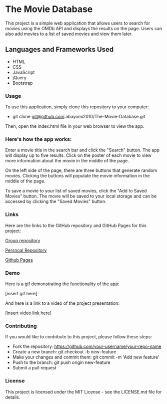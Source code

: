 # The Movie Database
This project is a simple web application that allows users to search for movies using the OMDb API and displays the results on the page. Users can also add movies to a list of saved movies and view them later.

## Languages and Frameworks Used
* HTML
* CSS
* JavaScript
* jQuery
* Bootstrap

### Usage
To use this application, simply clone this repository to your computer:
* git clone git@github.com:abayomi2010/The-Movie-Database.git

Then, open the index.html file in your web browser to view the app.

### Here's how the app works:

Enter a movie title in the search bar and click the "Search" button. The app will display up to five results. Click on the poster of each movie to view more information about the movie in the middle of the page.

On the left side of the page, there are three buttons that generate random movies. Clicking the buttons will populate the movie information in the middle of the page.

To save a movie to your list of saved movies, click the "Add to Saved Movies" button. The movie will be saved to your local storage and can be accessed by clicking the "Saved Movies" button.


### Links
Here are the links to the GitHub repository and GitHub Pages for this project:

[Group repository](https://github.com/Jacwilalasey/The-Movie-Database/tree/Yomi-Branch)

[Persnoal Repository](https://github.com/abayomi2010/The-Movie-Database)

[Github Pages](https://abayomi2010.github.io/The-Movie-Database/)

### Demo
Here is a gif demonstrating the functionality of the app:

[insert gif here]

And here is a link to a video of the project presentation:

[insert video link here]

### Contributing
If you would like to contribute to this project, please follow these steps:

* Fork the repository: https://github.com/your-username/your-repo-name
* Create a new branch: git checkout -b new-feature
* Make your changes and commit them: git commit -m 'Add new feature'
* Push to the branch: git push origin new-feature
* Submit a pull request


### License
This project is licensed under the MIT License - see the LICENSE.md file for details.
